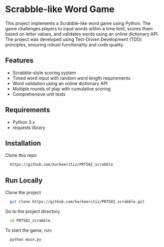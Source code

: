 
# Scrabble-like Word Game


This project implements a Scrabble-like word game using Python. The game challenges players to input words within a time limit, scores them based on letter values, and validates words using an online dictionary API. The project was developed using Test-Driven Development (TDD) principles, ensuring robust functionality and code quality.


## Features

- Scrabble-style scoring system
- Timed word input with random word length requirements
- Word validation using an online dictionary API
- Multiple rounds of play with cumulative scoring
- Comprehensive unit tests


## Requirements

- Python 3.x
- requests library



## Installation

Clone this repo

```bash
  https://github.com/karkeeritiz/PRT582_scrabble
```
    
## Run Locally

Clone the project

```bash
  git clone https://github.com/karkeeritiz/PRT582_scrabble.git
```

Go to the project directory

```bash
  cd PRT582_scrabble
```

To start the game, run:


```bash
  python main.py
```

